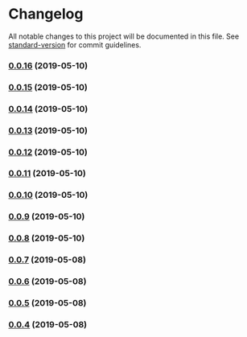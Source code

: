 # Changelog

All notable changes to this project will be documented in this file. See [standard-version](https://github.com/conventional-changelog/standard-version) for commit guidelines.

### [0.0.16](https://github.com/yahsan2/nuxt-module-api-mapper/compare/v0.0.15...v0.0.16) (2019-05-10)



### [0.0.15](https://github.com/yahsan2/nuxt-module-api-mapper/compare/v0.0.14...v0.0.15) (2019-05-10)



### [0.0.14](https://github.com/yahsan2/nuxt-module-api-mapper/compare/v0.0.13...v0.0.14) (2019-05-10)



### [0.0.13](https://github.com/yahsan2/nuxt-module-api-mapper/compare/v0.0.12...v0.0.13) (2019-05-10)



### [0.0.12](https://github.com/yahsan2/nuxt-module-api-mapper/compare/v0.0.11...v0.0.12) (2019-05-10)



### [0.0.11](https://github.com/yahsan2/nuxt-module-api-mapper/compare/v0.0.10...v0.0.11) (2019-05-10)



### [0.0.10](https://github.com/yahsan2/nuxt-module-api-mapper/compare/v0.0.9...v0.0.10) (2019-05-10)



### [0.0.9](https://github.com/yahsan2/nuxt-module-api-mapper/compare/v0.0.8...v0.0.9) (2019-05-10)



### [0.0.8](https://github.com/yahsan2/nuxt-module-api-mapper/compare/v0.0.7...v0.0.8) (2019-05-10)



### [0.0.7](https://github.com/yahsan2/nuxt-module-api-mapper/compare/v0.0.6...v0.0.7) (2019-05-08)



### [0.0.6](https://github.com/yahsan2/nuxt-module-api-mapper/compare/v0.0.5...v0.0.6) (2019-05-08)



### [0.0.5](https://github.com/yahsan2/nuxt-module-api-mapper/compare/v0.0.4...v0.0.5) (2019-05-08)



### [0.0.4](https://github.com/yahsan2/nuxt-module-api-mapper/compare/v0.0.3...v0.0.4) (2019-05-08)
